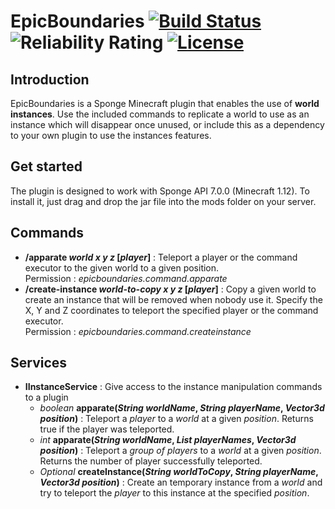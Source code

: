 # EpicBoundaries  [![Build Status](https://travis-ci.org/OnapleRPG/EpicBoundaries.svg?branch=master)](https://travis-ci.org/OnapleRPG/EpicBoundaries) ![Reliability Rating](https://sonarcloud.io/api/project_badges/measure?project=EpicBoundaries&metric=reliability_rating) [![License](https://img.shields.io/badge/License-Apache%202.0-blue.svg)](https://opensource.org/licenses/Apache-2.0)

## Introduction  
EpicBoundaries is a Sponge Minecraft plugin that enables the use of **world instances**.
Use the included commands to replicate a world to use as an instance which will disappear
once unused, or include this as a dependency to your own plugin to use the instances features.

## Get started
The plugin is designed to work with Sponge API 7.0.0 (Minecraft 1.12).
To install it, just drag and drop the jar file into the mods folder on your server.

## Commands
* **/apparate *world x y z* [*player*]** : Teleport a player or the command executor to the given world to a given position.  
Permission : *epicboundaries.command.apparate*
* **/create-instance *world-to-copy x y z* [*player*]** : Copy a given world to create an instance that will be removed when nobody use it.
Specify the X, Y and Z coordinates to teleport the specified player or the command executor.  
Permission : *epicboundaries.command.createinstance*

## Services
* **IInstanceService** : Give access to the instance manipulation commands to a plugin
    * *boolean* **apparate(*String worldName*, *String playerName*, *Vector3d position*)** : Teleport a *player* to a *world* at a given *position*. Returns true if the player was teleported.
    * *int* **apparate(*String worldName*, *List<String> playerNames*, *Vector3d position*)** : Teleport a *group of players* to a *world* at a given *position*. Returns the number of player successfully teleported.
    * *Optional<String>* **createInstance(*String worldToCopy*, *String playerName*, *Vector3d position*)** : Create an temporary instance from a *world* and try to teleport the *player* to this instance at the specified *position*.
